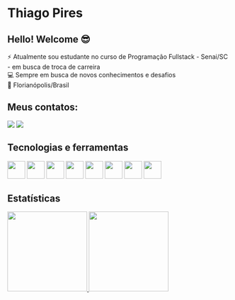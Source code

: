 # Thiago Pires
## Hello! Welcome 😎

⚡ Atualmente sou estudante no curso de Programação Fullstack - Senai/SC - em busca de troca de carreira <br>
 💻 Sempre em busca de novos conhecimentos e desafios<br>
 📍 Florianópolis/Brasil
 
 ## Meus contatos:
 <div>
<a href = "mailto:thppdev@gmail.com"><img src="https://img.shields.io/badge/Gmail-D14836?style=for-the-badge&logo=gmail&logoColor=white" target="_blank"></a>
<a href="https://www.linkedin.com/in/thiago-pereira-pires/" target="_blank"><img src="https://img.shields.io/badge/-LinkedIn-%230077B5?style=for-the-badge&logo=linkedin&logoColor=white" target="_blank"></a>   
</div>

## Tecnologias e ferramentas
<div>
 <img src="https://cdn.jsdelivr.net/gh/devicons/devicon/icons/html5/html5-original-wordmark.svg"  width="40" height="40" />
<img src="https://cdn.jsdelivr.net/gh/devicons/devicon/icons/css3/css3-original-wordmark.svg" width="40" height="40" />
<img src="https://cdn.jsdelivr.net/gh/devicons/devicon/icons/javascript/javascript-original.svg" width="40" height="40" />
<img src="https://cdn.jsdelivr.net/gh/devicons/devicon/icons/react/react-original-wordmark.svg"  width="40" height="40" />
<img src="https://cdn.jsdelivr.net/gh/devicons/devicon/icons/nodejs/nodejs-original-wordmark.svg"  width="40" height="40" />
<img src="https://cdn.jsdelivr.net/gh/devicons/devicon/icons/express/express-original.svg"  width="40" height="40"/>
<img src="https://cdn.jsdelivr.net/gh/devicons/devicon/icons/postgresql/postgresql-original-wordmark.svg"  width="40" height="40"/>
<img src="https://cdn.jsdelivr.net/gh/devicons/devicon/icons/mongodb/mongodb-original-wordmark.svg" width="40" height="40" /> 
</div>
          
## Estatísticas

<div>
<a href="https://github.com/ThiagoThe">
<img height="180em" src="https://github-readme-stats.vercel.app/api/top-langs/?username=ThiagoThe&layout=compact&langs_count=7&theme=dracula"/>
<img height="180em" src="https://github-readme-stats.vercel.app/api?username=ThiagoThe&show_icons=true&theme=dark&include_all_commits=true&count_private=true"/>
</div>
          
          

          
          
